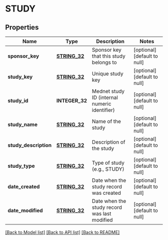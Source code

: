 # STUDY

## Properties
Name | Type | Description | Notes
------------ | ------------- | ------------- | -------------
**sponsor_key** | [**STRING_32**](STRING_32.md) | Sponsor key that this study belongs to | [optional] [default to null]
**study_key** | [**STRING_32**](STRING_32.md) | Unique study key | [optional] [default to null]
**study_id** | **INTEGER_32** | Mednet study ID (internal numeric identifier) | [optional] [default to null]
**study_name** | [**STRING_32**](STRING_32.md) | Name of the study | [optional] [default to null]
**study_description** | [**STRING_32**](STRING_32.md) | Description of the study | [optional] [default to null]
**study_type** | [**STRING_32**](STRING_32.md) | Type of study (e.g., STUDY) | [optional] [default to null]
**date_created** | [**STRING_32**](STRING_32.md) | Date when the study record was created | [optional] [default to null]
**date_modified** | [**STRING_32**](STRING_32.md) | Date when the study record was last modified | [optional] [default to null]

[[Back to Model list]](../README.md#documentation-for-models) [[Back to API list]](../README.md#documentation-for-api-endpoints) [[Back to README]](../README.md)


